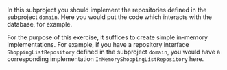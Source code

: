 In this subproject you should implement the repositories defined in the
subproject `domain`. Here you would put the code which interacts with the
database, for example.

For the purpose of this exercise, it suffices to create simple in-memory
implementations. For example, if you have a repository interface
`ShoppingListRepository` defined in the subproject `domain`, you would have a
corresponding implementation `InMemoryShoppingListRepository` here.

